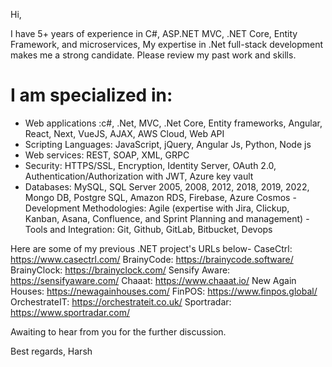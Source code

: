 Hi,

I have 5+ years of experience in C#, ASP.NET MVC, .NET Core, Entity Framework, and microservices, My expertise in .Net full-stack development makes me a strong candidate. Please review my past work and skills.

I am specialized in:
===================
- Web applications :c#, .Net, MVC, .Net Core, Entity frameworks, Angular, React, Next, VueJS, AJAX, AWS Cloud, Web API
- Scripting Languages: JavaScript, jQuery, Angular Js, Python, Node js
- Web services: REST, SOAP, XML, GRPC
- Security: HTTPS/SSL, Encryption, Identity Server, OAuth 2.0, Authentication/Authorization with JWT, Azure key vault
- Databases: MySQL, SQL Server 2005, 2008, 2012, 2018, 2019, 2022, Mongo DB, Postgre SQL, Amazon RDS, Firebase, Azure Cosmos
-Development Methodologies: Agile (expertise with Jira, Clickup, Kanban, Asana, Confluence, and Sprint Planning and management)
-Tools and Integration: Git, Github, GitLab, Bitbucket, Devops

Here are some of my previous .NET project's URLs below-
CaseCtrl: https://www.casectrl.com/
BrainyCode: https://brainycode.software/
BrainyClock: https://brainyclock.com/
Sensify Aware: https://sensifyaware.com/
Chaaat: https://www.chaaat.io/
New Again Houses: https://newagainhouses.com/
FinPOS: https://www.finpos.global/
OrchestrateIT: https://orchestrateit.co.uk/
Sportradar: https://www.sportradar.com/

Awaiting to hear from you for the further discussion.

Best regards,
Harsh

